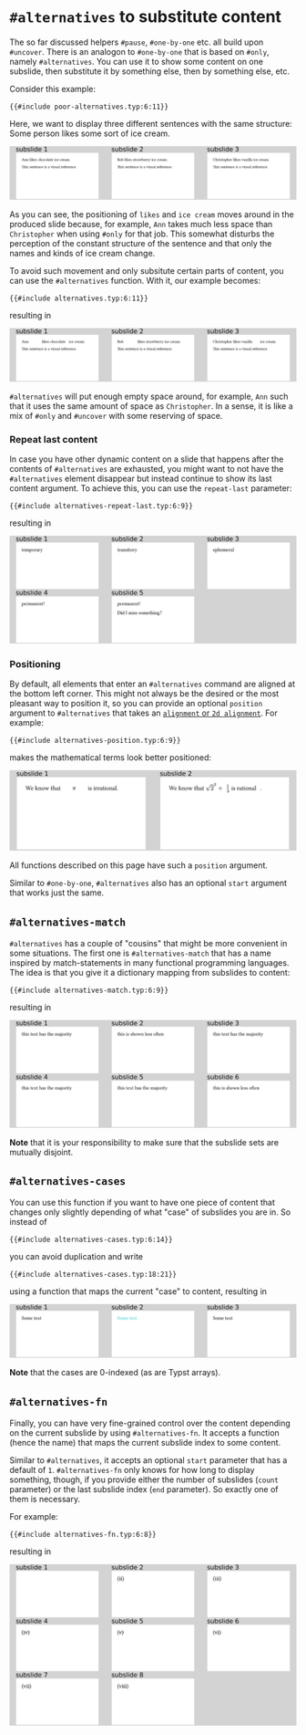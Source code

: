 # `#alternatives` to substitute content
The so far discussed helpers `#pause`, `#one-by-one` etc. all build upon `#uncover`.
There is an analogon to `#one-by-one` that is based on `#only`, namely
`#alternatives`.
You can use it to show some content on one subslide, then substitute it by
something else, then by something else, etc.

Consider this example:
```typ
{{#include poor-alternatives.typ:6:11}}
```
Here, we want to display three different sentences with the same structure:
Some person likes some sort of ice cream.

![poor-alternatives](poor-alternatives.png)

As you can see, the positioning of `likes` and `ice cream` moves
around in the produced slide because, for example, `Ann` takes much less space
than `Christopher` when using `#only` for that job.
This somewhat disturbs the perception of the constant structure of the sentence
and that only the names and kinds of ice cream change.

To avoid such movement and only subsitute certain parts of content, you can use
the `#alternatives` function.
With it, our example becomes:
```typ
{{#include alternatives.typ:6:11}}
```
resulting in

![alternatives](alternatives.png)

`#alternatives` will put enough empty space around, for example, `Ann` such that
it uses the same amount of space as `Christopher`.
In a sense, it is like a mix of `#only` and `#uncover` with some reserving of
space.

### Repeat last content
In case you have other dynamic content on a slide that happens after the contents
of `#alternatives` are exhausted, you might want to not have the `#alternatives`
element disappear but instead continue to show its last content argument.
To achieve this, you can use the `repeat-last` parameter:
```typ
{{#include alternatives-repeat-last.typ:6:9}}
```
resulting in

![alternatives-repeat-last](alternatives-repeat-last.png)

### Positioning
By default, all elements that enter an `#alternatives` command are aligned at
the bottom left corner.
This might not always be the desired or the most pleasant way to position it, so
you can provide an optional `position` argument to `#alternatives` that takes an
[`alignment` or `2d alignment`](https://typst.app/docs/reference/layout/align/#parameters--alignment).
For example:
```typ
{{#include alternatives-position.typ:6:9}}
```
makes the mathematical terms look better positioned:

![alternatives-position](alternatives-position.png)

All functions described on this page have such a `position` argument.

Similar to `#one-by-one`, `#alternatives` also has an optional `start` argument
that works just the same.

## `#alternatives-match`
`#alternatives` has a couple of "cousins" that might be more convenient in some
situations.
The first one is `#alternatives-match` that has a name inspired by match-statements
in many functional programming languages.
The idea is that you give it a dictionary mapping from subslides to content:
```typ
{{#include alternatives-match.typ:6:9}}
```
resulting in

![alternatives-match](alternatives-match.png)

**Note** that it is your responsibility to make sure that the subslide sets are
mutually disjoint.

## `#alternatives-cases`
You can use this function if you want to have one piece of content that changes
only slightly depending of what "case" of subslides you are in.
So instead of
```typ
{{#include alternatives-cases.typ:6:14}}
```
you can avoid duplication and write
```typ
{{#include alternatives-cases.typ:18:21}}
```
using a function that maps the current "case" to content, resulting in

![alternatives-cases](alternatives-cases.png)

**Note** that the cases are 0-indexed (as are Typst arrays).


## `#alternatives-fn`
Finally, you can have very fine-grained control over the content depending on
the current subslide by using `#alternatives-fn`.
It accepts a function (hence the name) that maps the current subslide index to
some content.

Similar to `#alternatives`, it accepts an optional `start` parameter that has a
default of `1`.
`#alternatives-fn` only knows for how long to display something, though, if you
provide either the number of subslides (`count` parameter) or the last subslide
index (`end` parameter).
So exactly one of them is necessary.

For example:
```typ
{{#include alternatives-fn.typ:6:8}}
```
resulting in

![alternatives-fn](alternatives-fn.png)
